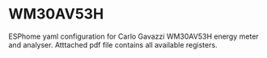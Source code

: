 # WM30AV53H
ESPhome yaml configuration for Carlo Gavazzi WM30AV53H energy meter and analyser.
Atttached pdf file contains all available registers.

